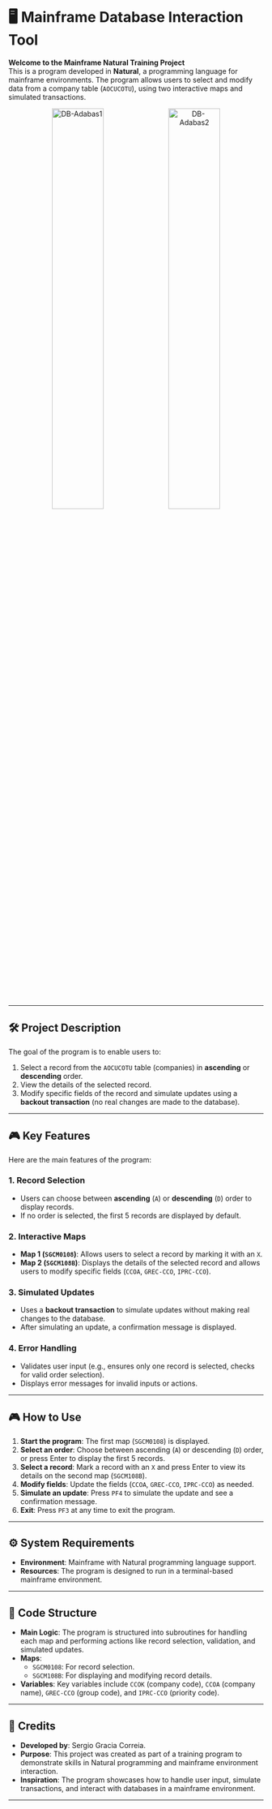 # 🖥️ Mainframe Database Interaction Tool 

**Welcome to the Mainframe Natural Training Project**  
This is a program developed in **Natural**, a programming language for mainframe environments. The program allows users to select and modify data from a company table (`AOCUCOTU`), using two interactive maps and simulated transactions.  

<div align="center">
  <img src="https://github.com/user-attachments/assets/36af5e83-50b0-435b-9da0-bf356aa5f50c" alt="DB-Adabas1" width="45%" />
  <img src="https://github.com/user-attachments/assets/ceedf869-fe64-4058-92b6-6a6e701b25a8" alt="DB-Adabas2" width="45%" />
</div>



---

## 🛠️ Project Description  
The goal of the program is to enable users to:  
1. Select a record from the `AOCUCOTU` table (companies) in **ascending** or **descending** order.  
2. View the details of the selected record.  
3. Modify specific fields of the record and simulate updates using a **backout transaction** (no real changes are made to the database).  

---

## 🎮 Key Features  
Here are the main features of the program:

### 1. Record Selection  
- Users can choose between **ascending** (`A`) or **descending** (`D`) order to display records.  
- If no order is selected, the first 5 records are displayed by default.  

### 2. Interactive Maps  
- **Map 1 (`SGCM0108`)**: Allows users to select a record by marking it with an `X`.  
- **Map 2 (`SGCM108B`)**: Displays the details of the selected record and allows users to modify specific fields (`CCOA`, `GREC-CCO`, `IPRC-CCO`).  

### 3. Simulated Updates  
- Uses a **backout transaction** to simulate updates without making real changes to the database.  
- After simulating an update, a confirmation message is displayed.  

### 4. Error Handling  
- Validates user input (e.g., ensures only one record is selected, checks for valid order selection).  
- Displays error messages for invalid inputs or actions.  

---

## 🎮 How to Use  
1. **Start the program**: The first map (`SGCM0108`) is displayed.  
2. **Select an order**: Choose between ascending (`A`) or descending (`D`) order, or press Enter to display the first 5 records.  
3. **Select a record**: Mark a record with an `X` and press Enter to view its details on the second map (`SGCM108B`).  
4. **Modify fields**: Update the fields (`CCOA`, `GREC-CCO`, `IPRC-CCO`) as needed.  
5. **Simulate an update**: Press `PF4` to simulate the update and see a confirmation message.  
6. **Exit**: Press `PF3` at any time to exit the program.  

---

## ⚙️ System Requirements  
- **Environment**: Mainframe with Natural programming language support.  
- **Resources**: The program is designed to run in a terminal-based mainframe environment.  

---

## 📂 Code Structure  
- **Main Logic**: The program is structured into subroutines for handling each map and performing actions like record selection, validation, and simulated updates.  
- **Maps**:  
  - `SGCM0108`: For record selection.  
  - `SGCM108B`: For displaying and modifying record details.  
- **Variables**: Key variables include `CCOK` (company code), `CCOA` (company name), `GREC-CCO` (group code), and `IPRC-CCO` (priority code).  

---

## 🎨 Credits  
- **Developed by**: Sergio Gracia Correia.  
- **Purpose**: This project was created as part of a training program to demonstrate skills in Natural programming and mainframe environment interaction.  
- **Inspiration**: The program showcases how to handle user input, simulate transactions, and interact with databases in a mainframe environment.  

---

 
